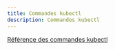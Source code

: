 ```yaml
---
title: Commandes kubectl
description: Commandes kubectl
---
```


[Référence des commandes kubectl](/docs/reference/generated/kubectl/kubectl-commands/)
